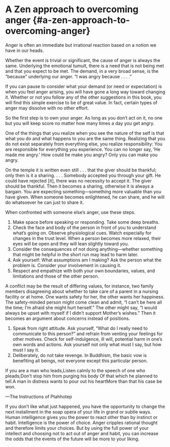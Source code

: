 # A Zen approach to overcoming anger {#a-zen-approach-to-overcoming-anger}

Anger is often an immediate but irrational reaction based on a notion we have in our heads.

Whether the event is trivial or significant, the cause of anger is always the same. Underlying the emotional tumult, there is a need that is not being met and that you expect to be met. The demand, in a very broad sense, is the “because” underlying our anger. “I was angry because . . . .”

If you can pause to consider what your demand (or need or expectation) is when you feel anger arising, you will have gone a long way toward changing it. Whether or not you follow any of the other suggestions in this book, you will find this simple exercise to be of great value. In fact, certain types of anger may dissolve with no other effort.

So the first step is to own your anger. As long as you don’t act on it, no one but you will keep score no matter how many times a day you get angry.

One of the things that you realize when you see the nature of the self is that what you do and what happens to you are the same thing. Realizing that you do not exist separately from everything else, you realize responsibility: You are responsible for everything you experience. You can no longer say, ‘He made me angry.’ How could he make you angry? Only you can make you angry.

On the temple it is written even still . . . that the giver should be thankful; only then is it a sharing. . . . Somebody accepted you through your gift. He could have rejected [it], there was no necessity to accept it. The giver should be thankful. Then it becomes a sharing, otherwise it is always a bargain. You are expecting something—something more valuable than you have given. When someone becomes enlightened, he can share, and he will do whatsoever he can just to share it.

When confronted with someone else’s anger, use these steps.

1.  Make space before speaking or responding. Take some deep breaths.
2.  Check the face and body of the person in front of you to understand what’s going on. Observe physiological cues. Watch especially for changes in the trust level. When a person becomes more relaxed, their eyes will be open and they will lean slightly toward you.
3.  Consider the consequences of not doing anything—whether something that might be helpful in the short run may lead to harm later.
4.  Ask yourself: What assumptions am I making? Ask the person what the problem is. Consider your involvement in causing it.
5.  Respect and empathize with both your own boundaries, values, and limitations and those of the other person.

A conflict may be the result of differing values, for instance, two family members disagreeing about whether to take care of a parent in a nursing facility or at home. One wants safety for her, the other wants her happiness. The safety-minded person might come clean and admit, “I can’t be here all the time; I’m afraid she might hurt herself.” The other might say, “I would always be upset with myself if I didn’t support Mother’s wishes.” Then it becomes an argument about concerns instead of positions.

1.  Speak from right attitude. Ask yourself, “What do I really need to communicate to this person?” and refrain from venting your feelings for other motives. Check for self-indulgence, ill will, potential harm in one’s own words and actions. Ask yourself not only what must I say, but how must I say it.
2.  Deliberately, do not take revenge. In Buddhism, the basic vow is benefiting all beings, not everyone except this particular person.

If you are a man who leads,Listen calmly to the speech of one who pleads;Don’t stop him from purging his body Of that which he planned to tell.A man in distress wants to pour out his heartMore than that his case be won.

—The Instructions of Ptahhotep

If you don’t like what just happened, you have the opportunity to change the next installment in the soap opera of your life in grand or subtle ways. Human intelligence gives you the power to react other than by instinct or habit. Intelligence is the power of choice. Anger cripples rational thought and therefore limits your choices. But by using the full power of your intellect and choosing not to act out of anger and habit, you can increase the odds that the events of the future will be more to your liking.